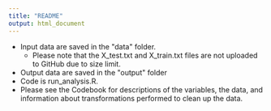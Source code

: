 ```yaml
---
title: "RΕΑDME"
output: html_document
---
```


- Input data are saved in the "data" folder.
  - Please note that the X_test.txt and X_train.txt files are not uploaded to GitHub due to size limit.
- Output data are saved in the "output" folder
- Code is run_analysis.R.
- Please see the Codebook for descriptions of the variables, the data, and information about transformations performed to clean up the data. 